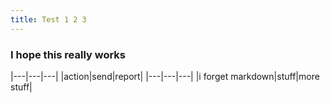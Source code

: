 ```yaml
---
title: Test 1 2 3
---
```


### I hope this really works

|---|---|---|
|action|send|report|
|---|---|---|
|i forget markdown|stuff|more stuff|